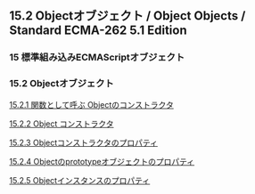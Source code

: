 15.2 Objectオブジェクト / Object Objects / Standard ECMA-262 5.1 Edition
------------------------------------------------------------------------

### 15 標準組み込みECMAScriptオブジェクト

### 15.2 Objectオブジェクト

[15.2.1 関数として呼ぶ
Objectのコンストラクタ](/hp/it/internet/homepage/script/ecmascript/ecma262_51/contents/15/15_2/15_2_1/ "関数として呼ぶ Objectのコンストラクタ")

[15.2.2 Object
コンストラクタ](/hp/it/internet/homepage/script/ecmascript/ecma262_51/contents/15/15_2/15_2_2/ "Object コンストラクタ")

[15.2.3
Objectコンストラクタのプロパティ](/hp/it/internet/homepage/script/ecmascript/ecma262_51/contents/15/15_2/15_2_3/ "Objectコンストラクタのプロパティ")

[15.2.4
Objectのprototypeオブジェクトのプロパティ](/hp/it/internet/homepage/script/ecmascript/ecma262_51/contents/15/15_2/15_2_4/ "Objectのprototypeオブジェクトのプロパティ")

[15.2.5
Objectインスタンスのプロパティ](/hp/it/internet/homepage/script/ecmascript/ecma262_51/contents/15/15_2/15_2_5/ "Objectインスタンスのプロパティ")
